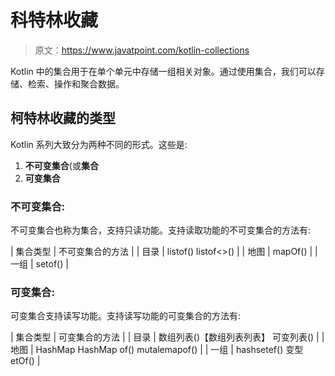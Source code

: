 # 科特林收藏

> 原文：<https://www.javatpoint.com/kotlin-collections>

Kotlin 中的集合用于在单个单元中存储一组相关对象。通过使用集合，我们可以存储、检索、操作和聚合数据。

## 柯特林收藏的类型

Kotlin 系列大致分为两种不同的形式。这些是:

1.  **不可变集合**(或**集合**
2.  **可变集合**

### 不可变集合:

不可变集合也称为集合，支持只读功能。支持读取功能的不可变集合的方法有:

| 集合类型 | 不可变集合的方法 |
| 目录 | listof()
listof<>() |
| 地图 | mapOf() |
| 一组 | setof() |

### 可变集合:

可变集合支持读写功能。支持读写功能的可变集合的方法有:

| 集合类型 | 可变集合的方法 |
| 目录 | 数组列表<t>()【数组列表列表】
可变列表()</t> |
| 地图 | HashMap
HashMap of()
mutalemapof() |
| 一组 | hashsetef()
变型 etOf() |